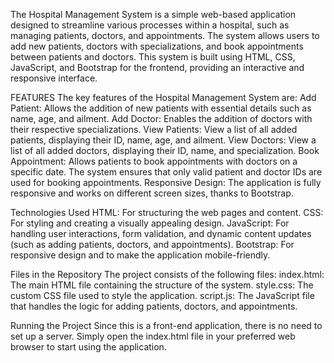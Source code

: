 The Hospital Management System is a simple web-based application designed to streamline various processes within a hospital, such as managing patients, doctors, and appointments. The system allows users to add new patients, doctors with specializations, and book appointments between patients and doctors. This system is built using HTML, CSS, JavaScript, and Bootstrap for the frontend, providing an interactive and responsive interface.

FEATURES 
The key features of the Hospital Management System are: Add Patient: Allows the addition of new patients with essential details such as name, age, and ailment. Add Doctor: Enables the addition of doctors with their respective specializations. View Patients: View a list of all added patients, displaying their ID, name, age, and ailment. View Doctors: View a list of all added doctors, displaying their ID, name, and specialization. Book Appointment: Allows patients to book appointments with doctors on a specific date. The system ensures that only valid patient and doctor IDs are used for booking appointments. Responsive Design: The application is fully responsive and works on different screen sizes, thanks to Bootstrap.

Technologies Used HTML: For structuring the web pages and content. CSS: For styling and creating a visually appealing design. JavaScript: For handling user interactions, form validation, and dynamic content updates (such as adding patients, doctors, and appointments). Bootstrap: For responsive design and to make the application mobile-friendly.

Files in the Repository The project consists of the following files: index.html: The main HTML file containing the structure of the system. style.css: The custom CSS file used to style the application. script.js: The JavaScript file that handles the logic for adding patients, doctors, and appointments.

Running the Project Since this is a front-end application, there is no need to set up a server. Simply open the index.html file in your preferred web browser to start using the application.
